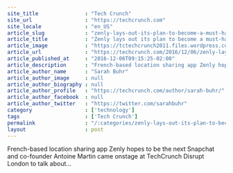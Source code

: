 ```yaml
---
site_title               : "Tech Crunch"
site_url                 : "https://techcrunch.com"
site_locale              : "en_US"
article_slug             : "zenly-lays-out-its-plan-to-become-a-must-have-social-media-app"
article_title            : "Zenly lays out its plan to become a must-have social media app"
article_image            : "https://tctechcrunch2011.files.wordpress.com/2016/12/antonine-martin-zenly6.jpg?w=764&h=400&crop=1"
article_url              : "https://techcrunch.com/2016/12/06/zenly-lays-out-its-plan-to-become-a-must-have-social-media-app/"
article_published_at     : "2016-12-06T09:15:25-02:00"
article_description      : "French-based location sharing app Zenly hopes to be the next Snapchat and co-founder Antoine Martin came onstage at TechCrunch Disrupt London to talk about..."
article_author_name      : "Sarah Buhr"
article_author_image     : null
article_author_biography : null
article_author_profile   : "https://techcrunch.com/author/sarah-buhr/"
article_author_facebook  : null
article_author_twitter   : "https://twitter.com/sarahbuhr"
category                 : ['technology']
tags                     : ['Tech Crunch']
permalink                : "/:categories/zenly-lays-out-its-plan-to-become-a-must-have-social-media-app/"
layout                   : post
---
```


French-based location sharing app Zenly hopes to be the next Snapchat and co-founder Antoine Martin came onstage at TechCrunch Disrupt London to talk about...
